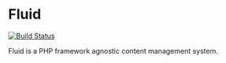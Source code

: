 Fluid
=====

[![Build Status](https://secure.travis-ci.org/fluid/fluid.png?branch=master)](http://travis-ci.org/fluid/fluid)

Fluid is a PHP framework agnostic content management system.
